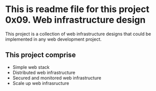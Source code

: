 # This is readme file for this project 0x09. Web infrastructure design

This project is a collection of web infrastructure designs that could be implemented in any web development project.

## This project comprise

* Simple web stack
* Distributed web infrastructure
* Secured and monitored web infrastructure
* Scale up web infrasructure
